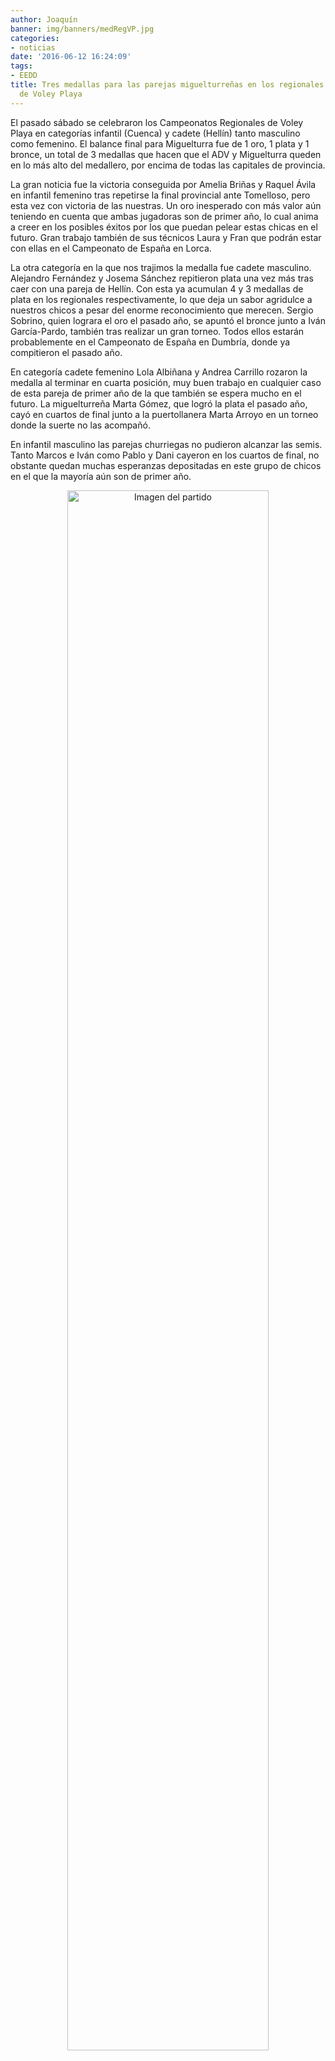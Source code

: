 ```yaml
---
author: Joaquín
banner: img/banners/medRegVP.jpg
categories:
- noticias
date: '2016-06-12 16:24:09'
tags:
- EEDD
title: Tres medallas para las parejas miguelturreñas en los regionales cadete e infantil
  de Voley Playa
---
```


El pasado sábado se celebraron los Campeonatos Regionales de Voley Playa en categorías infantil (Cuenca) y cadete (Hellín) tanto masculino como femenino. El balance final para Miguelturra fue de 1 oro, 1 plata y 1 bronce, un total de 3 medallas que hacen que el ADV y Miguelturra queden en lo más alto del medallero, por encima de todas las capitales de provincia.

La gran noticia fue la victoria conseguida por Amelia Briñas y Raquel Ávila en infantil femenino tras repetirse la final provincial ante Tomelloso, pero esta vez con victoria de las nuestras. Un oro inesperado con más valor aún teniendo en cuenta que ambas jugadoras son de primer año, lo cual anima a creer en los posibles éxitos por los que puedan pelear estas chicas en el futuro. Gran trabajo también de sus técnicos Laura y Fran que podrán estar con ellas en el Campeonato de España en Lorca.

La otra categoría en la que nos trajimos la medalla fue cadete masculino. Alejandro Fernández y Josema Sánchez repitieron plata una vez más tras caer con una pareja de Hellín. Con esta ya acumulan 4 y 3 medallas de plata en los regionales respectivamente, lo que deja un sabor agridulce a nuestros chicos a pesar del enorme reconocimiento que merecen. Sergio Sobrino, quien lograra el oro el pasado año, se apuntó el bronce junto a Iván García-Pardo, también tras realizar un gran torneo. Todos ellos estarán probablemente en el Campeonato de España en Dumbría, donde ya compitieron el pasado año.

En categoría cadete femenino Lola Albiñana y Andrea Carrillo rozaron la medalla al terminar en cuarta posición, muy buen trabajo en cualquier caso de esta pareja de primer año de la que también se espera mucho en el futuro. La miguelturreña Marta Gómez, que logró la plata el pasado año, cayó en cuartos de final junto a la puertollanera Marta Arroyo en un torneo donde la suerte no las acompañó.

En infantil masculino las parejas churriegas no pudieron alcanzar las semis. Tanto Marcos e Iván como Pablo y Dani cayeron en los cuartos de final, no obstante quedan muchas esperanzas depositadas en este grupo de chicos en el que la mayoría aún son de primer año.

<center>
<a target="_new" href="http://www.advmiguelturra.org/img/banners/medRegVP.jpg"> 
<img alt="Imagen del partido" width="80%" align="center" src="http://www.advmiguelturra.org/img/banners/medRegVP.jpg"/> </a> </center> 


